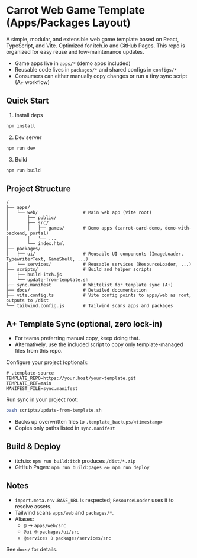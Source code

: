# Carrot Web Game Template (Apps/Packages Layout)

A simple, modular, and extensible web game template based on React, TypeScript, and Vite. Optimized for itch.io and GitHub Pages. This repo is organized for easy reuse and low-maintenance updates.

- Game apps live in `apps/*` (demo apps included)
- Reusable code lives in `packages/*` and shared configs in `configs/*`
- Consumers can either manually copy changes or run a tiny sync script (A+ workflow)

## Quick Start

1. Install deps
```bash
npm install
```
2. Dev server
```bash
npm run dev
```
3. Build
```bash
npm run build
```

## Project Structure

```
/
├── apps/
│   └── web/                 # Main web app (Vite root)
│       ├── public/
│       ├── src/
│       │   ├── games/       # Demo apps (carrot-card-demo, demo-with-backend, portal)
│       │   └── ...
│       └── index.html
├── packages/
│   ├── ui/                  # Reusable UI components (ImageLoader, TypewriterText, GameShell, ...)
│   └── services/            # Reusable services (ResourceLoader, ...)
├── scripts/                 # Build and helper scripts
│   ├── build-itch.js
│   └── update-from-template.sh
├── sync.manifest            # Whitelist for template sync (A+)
├── docs/                    # Detailed documentation
├── vite.config.ts           # Vite config points to apps/web as root, outputs to /dist
└── tailwind.config.js       # Tailwind scans apps and packages
```

## A+ Template Sync (optional, zero lock-in)

- For teams preferring manual copy, keep doing that.
- Alternatively, use the included script to copy only template-managed files from this repo.

Configure your project (optional):
```
# .template-source
TEMPLATE_REPO=https://your.host/your-template.git
TEMPLATE_REF=main
MANIFEST_FILE=sync.manifest
```

Run sync in your project root:
```bash
bash scripts/update-from-template.sh
```
- Backs up overwritten files to `.template_backups/<timestamp>`
- Copies only paths listed in `sync.manifest`

## Build & Deploy

- itch.io: `npm run build:itch` produces `/dist/*.zip`
- GitHub Pages: `npm run build:pages && npm run deploy`

## Notes
- `import.meta.env.BASE_URL` is respected; `ResourceLoader` uses it to resolve assets.
- Tailwind scans `apps/web` and `packages/*`.
- Aliases:
  - `@` -> `apps/web/src`
  - `@ui` -> `packages/ui/src`
  - `@services` -> `packages/services/src`

See `docs/` for details.
